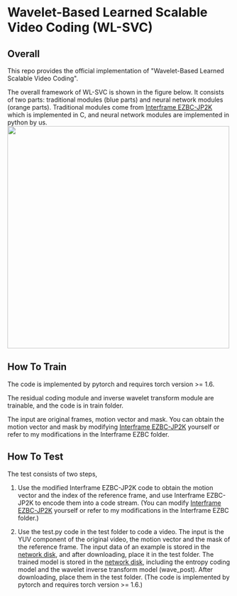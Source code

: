 # Wavelet-Based Learned Scalable Video Coding (WL-SVC)
## Overall
This repo provides the official implementation of "Wavelet-Based Learned Scalable Video Coding".

The overall framework of WL-SVC is shown in the figure below. It consists of two parts: traditional modules (blue parts) and neural network modules (orange parts). Traditional modules come from [Interframe EZBC-JP2K](https://ecse.rpi.edu/interframevideocoding/) which is implemented in C, and neural network modules are implemented in python by us.
<img src="https://user-images.githubusercontent.com/48936648/150902487-f2288ab0-0a8d-4cb9-90b9-8b918dd59854.png" width="500px">

## How To Train
The code is implemented by pytorch and requires torch version >= 1.6.  

The residual coding module and inverse wavelet transform module are trainable, and the code is in train folder.

The input are original frames, motion vector and mask. You can obtain the motion vector and mask by modifying [Interframe EZBC-JP2K](https://ecse.rpi.edu/interframevideocoding/) yourself or refer to my modifications in the Interframe EZBC folder.

## How To Test
The test consists of two steps,
1. Use the modified Interframe EZBC-JP2K code to obtain the motion vector and the index of the reference frame, and use Interframe EZBC-JP2K to encode them into a code stream. (You can modify [Interframe EZBC-JP2K](https://ecse.rpi.edu/interframevideocoding/) yourself or refer to my modifications in the Interframe EZBC folder.)

2. Use the test.py code in the test folder to code a video. The input is the YUV component of the original video, the motion vector and the mask of the reference frame. The input data of an example is stored in the [network disk](https://drive.google.com/drive/folders/1wVlfJ1tH1UdyttPOwYA2lURqYHJm5hQK?usp=share_link), and after downloading, place it in the test folder. The trained model is stored in the [network disk](https://drive.google.com/drive/folders/1cGloGAZZtUtqbWPC5-SZBsm8tD9RUm1U?usp=sharing), including the entropy coding model and the wavelet inverse transform model (wave_post). After downloading, place them in the test folder. (The code is implemented by pytorch and requires torch version >= 1.6.)
